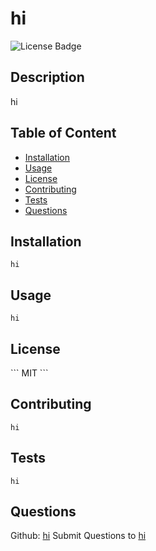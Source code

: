 # hi 
![License Badge](https://img.shields.io/badge/license-MIT-<green>)        
## Description
hi
        
## Table of Content
* [Installation](#installation)
* [Usage](#usage)
* [License](#license)
* [Contributing](#contributing)
* [Tests](#tests)
* [Questions](#questions)

## Installation
```
hi
```

## Usage
```
hi
```

## License
\`\`\`
MIT
\`\`\`

## Contributing
```
hi
```

## Tests
```
hi
```

## Questions

Github: [hi](http://githumb.com/hi)
Submit Questions to [hi](hi)